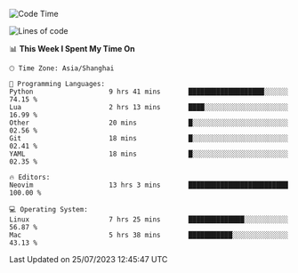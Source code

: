 <!--START_SECTION:waka-->
![Code Time](http://img.shields.io/badge/Code%20Time-1%2C458%20hrs%2051%20mins-blue)

![Lines of code](https://img.shields.io/badge/From%20Hello%20World%20I%27ve%20Written-271.6%20thousand%20lines%20of%20code-blue)

📊 **This Week I Spent My Time On** 

```text
🕑︎ Time Zone: Asia/Shanghai

💬 Programming Languages: 
Python                   9 hrs 41 mins       ███████████████████░░░░░░   74.15 % 
Lua                      2 hrs 13 mins       ████░░░░░░░░░░░░░░░░░░░░░   16.99 % 
Other                    20 mins             █░░░░░░░░░░░░░░░░░░░░░░░░   02.56 % 
Git                      18 mins             █░░░░░░░░░░░░░░░░░░░░░░░░   02.41 % 
YAML                     18 mins             █░░░░░░░░░░░░░░░░░░░░░░░░   02.35 % 

🔥 Editors: 
Neovim                   13 hrs 3 mins       █████████████████████████   100.00 % 

💻 Operating System: 
Linux                    7 hrs 25 mins       ██████████████░░░░░░░░░░░   56.87 % 
Mac                      5 hrs 38 mins       ███████████░░░░░░░░░░░░░░   43.13 % 
```


 Last Updated on 25/07/2023 12:45:47 UTC
<!--END_SECTION:waka-->
